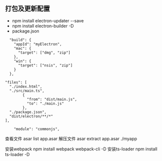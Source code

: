 
## 打包及更新配置

+ npm install electron-updater --save
+ npm install electron-builder -D
+ package.json
```angular2
  "build": {
    "appId": "myElectron",
    "mac": {
      "target": ["dmg", "zip"]
    },
    "win": {
      "target": ["nsis", "zip"]
    }
  },
```
    "files": [
      "./index.html",
      "./src/main.ts",
            {
              "from": "dist/main.js",
              "to": "./main.js"
            },
      "./package.json",
      "dist/electron/**/*"
    ],
    
        "module": "commonjs",
        
查看文件
asar list app.asar
解压文件
asar extract app.asar ./myapp

安装webpack
npm install webpack webpack-cli -D
安装ts-loader
npm install ts-loader -D